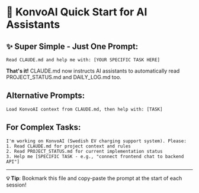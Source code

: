# 🚀 KonvoAI Quick Start for AI Assistants

## ✨ **Super Simple - Just One Prompt:**

```
Read CLAUDE.md and help me with: [YOUR SPECIFIC TASK HERE]
```

**That's it!** CLAUDE.md now instructs AI assistants to automatically read PROJECT_STATUS.md and DAILY_LOG.md too.

## Alternative Prompts:

```
Load KonvoAI context from CLAUDE.md, then help with: [TASK]
```

## For Complex Tasks:

```
I'm working on KonvoAI (Swedish EV charging support system). Please:
1. Read CLAUDE.md for project context and rules
2. Read PROJECT_STATUS.md for current implementation status
3. Help me [SPECIFIC TASK - e.g., "connect frontend chat to backend API"]
```

---

**💡 Tip**: Bookmark this file and copy-paste the prompt at the start of each session!
